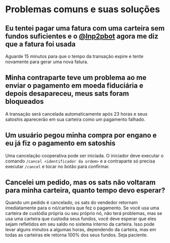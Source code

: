 # Problemas comuns e suas soluções

## Eu tentei pagar uma fatura com uma carteira sem fundos suficientes e o [@lnp2pbot](https://t.me/lnp2pbot) agora me diz que a fatura foi usada

Aguarde 15 minutos para que o tempo da transação expire e tente novamente para gerar uma nova fatura.

## Minha contraparte teve um problema ao me enviar o pagamento em moeda fiduciária e depois desapareceu, meus sats foram bloqueados

A transação será cancelada automaticamente após 23 horas e seus satoshis aparecerão em sua carteira como um pagamento falhado.

## Um usuário pegou minha compra por engano e eu já fiz o pagamento em satoshis

Uma cancelação cooperativa pode ser iniciada. O iniciador deve executar o comando `/cancel <identificador da ordem>` e a contraparte só precisa executar `/cancel` e tocar no botão para confirmar.

## Cancelei um pedido, mas os sats não voltaram para minha carteira, quanto tempo devo esperar?

Quando um pedido é cancelado, os sats do vendedor retornam imediatamente para o nó/carteira que fez o pagamento. Se você usa uma carteira de custódia própria ou seu próprio nó, não terá problemas, mas se usa uma carteira que custodia seus fundos, você deve esperar que eles sejam refletidos em seu saldo no sistema interno da carteira. Isso pode levar alguns minutos a algumas horas, dependendo da carteira, mas em todas as carteiras ele retorna 100% dos seus fundos. Seja paciente.
